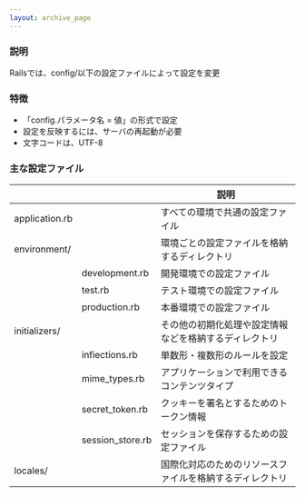```yaml
---
layout: archive_page
---
```

### 説明
Railsでは、config/以下の設定ファイルによって設定を変更

### 特徴
* 「config.パラメータ名 = 値」の形式で設定
* 設定を反映するには、サーバの再起動が必要
* 文字コードは、UTF-8

### 主な設定ファイル

|               |                  | 説明
|-------------- | ---------------- | ----------------------------
|application.rb |                  | すべての環境で共通の設定ファイル
|environment/   |                  | 環境ごとの設定ファイルを格納するディレクトリ
|               | development.rb   | 開発環境での設定ファイル
|               | test.rb          | テスト環境での設定ファイル
|               | production.rb    | 本番環境での設定ファイル
|initializers/  |                  | その他の初期化処理や設定情報などを格納するディレクトリ
|               | infiections.rb   | 単数形・複数形のルールを設定
|               | mime_types.rb    | アプリケーションで利用できるコンテンツタイプ
|               | secret_token.rb  | クッキーを署名とするためのトークン情報
|               | session_store.rb | セッションを保存するための設定ファイル
|locales/       |                  | 国際化対応のためのリソースファイルを格納するディレクトリ